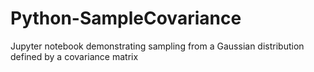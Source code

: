 # Python-SampleCovariance
Jupyter notebook demonstrating sampling from a Gaussian distribution defined by a covariance matrix
